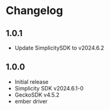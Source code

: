 # Changelog

## 1.0.1
- Update SimplicitySDK to v2024.6.2

## 1.0.0
- Initial release
- Simplicity SDK v2024.6.1-0
- GeckoSDK v4.5.2
- ember driver

